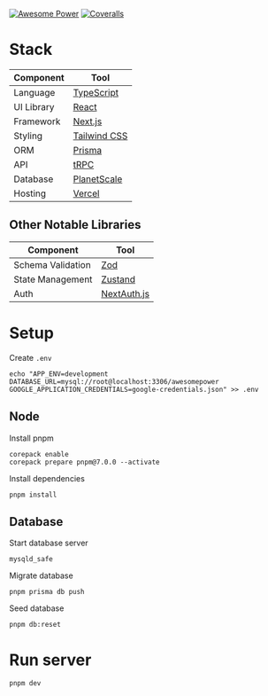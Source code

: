 [![Awesome Power](https://img.shields.io/endpoint?url=https://dashboard.cypress.io/badge/simple/68w8zv/main&style=flat&logo=cypress)](https://dashboard.cypress.io/projects/68w8zv/runs)
[![Coveralls](https://coveralls.io/repos/github/awesomepowertexas/awesomepower/badge.svg?branch=coveralls)](https://coveralls.io/github/awesomepowertexas/awesomepower?branch=coveralls)

# Stack

| Component  | Tool                                                        |
| ---------- | ----------------------------------------------------------- |
| Language   | [TypeScript](https://www.typescriptlang.org/)               |
| UI Library | [React](https://github.com/facebook/react)                  |
| Framework  | [Next.js](https://github.com/vercel/next.js)                |
| Styling    | [Tailwind CSS](https://github.com/tailwindlabs/tailwindcss) |
| ORM        | [Prisma](https://github.com/prisma/prisma)                  |
| API        | [tRPC](https://github.com/trpc/trpc)                        |
| Database   | [PlanetScale](https://planetscale.com/)                     |
| Hosting    | [Vercel](https://vercel.com/)                               |

## Other Notable Libraries

| Component         | Tool                                                   |
| ----------------- | ------------------------------------------------------ |
| Schema Validation | [Zod](https://github.com/colinhacks/zod)               |
| State Management  | [Zustand](https://github.com/pmndrs/zustand)           |
| Auth              | [NextAuth.js](https://github.com/nextauthjs/next-auth) |

# Setup

Create `.env`

```
echo "APP_ENV=development
DATABASE_URL=mysql://root@localhost:3306/awesomepower
GOOGLE_APPLICATION_CREDENTIALS=google-credentials.json" >> .env
```

## Node

Install pnpm

```
corepack enable
corepack prepare pnpm@7.0.0 --activate
```

Install dependencies

```
pnpm install
```

## Database

Start database server

```
mysqld_safe
```

Migrate database

```
pnpm prisma db push
```

Seed database

```
pnpm db:reset
```

# Run server

```
pnpm dev
```
